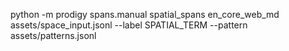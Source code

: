 python -m prodigy spans.manual spatial_spans en_core_web_md assets/space_input.jsonl --label SPATIAL_TERM --pattern assets/patterns.jsonl   

